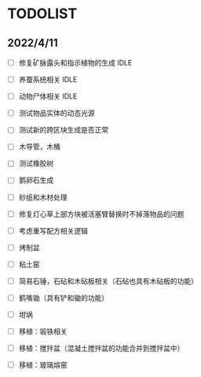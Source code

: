 # TODOLIST

## 2022/4/11

- [ ] 修复矿脉露头和指示植物的生成 IDLE

- [ ] 养蚕系统相关 IDLE

- [ ] 动物尸体相关 IDLE

- [ ] 测试物品实体的动态光源

- [ ] 测试新的跨区块生成是否正常

- [ ] 木导管，木桶

- [ ] 测试橡胶树

- [ ] 鹅卵石生成

- [ ] 砂纸和木材处理

- [ ] 修复灯心草上部方块被活塞臂替换时不掉落物品的问题

- [ ] 考虑重写配方相关逻辑

- [ ] 烤制盆

- [ ] 粘土窑

- [ ] 简易石锤，石砧和木砧板相关（石砧也具有木砧板的功能）

- [ ] 鹤嘴锄（具有铲和锄的功能）

- [ ] 坩埚

- [ ] 移植：锻铁相关

- [ ] 移植：搅拌盆（混凝土搅拌盆的功能合并到搅拌盆中）

- [ ] 移植：玻璃熔窑



